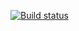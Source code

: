[![Build status](https://ci.appveyor.com/api/projects/status/wp04n9mdrweoywgn?svg=true)](https://ci.appveyor.com/project/4Shire/pageobject)
